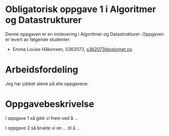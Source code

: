 # Obligatorisk oppgave 1 i Algoritmer og Datastrukturer

Denne oppgaven er en innlevering i Algoritmer og Datastrukturer. 
Oppgaven er levert av følgende studenter:
* Emma Louise Håkonsen, S362073, s362073@oslomet.no

# Arbeidsfordeling

Jeg har jobbet alene på alle oppgavene.

# Oppgavebeskrivelse

I oppgave 1 så gikk vi frem ved å ...

I oppgave 2 så brukte vi en ... til å ...
